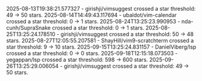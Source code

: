 2025-08-13T19:38:21.577327 - girishji/vimsuggest crossed a star threshold: 49 -> 50 stars.
2025-08-14T14:49:43.117694 - ubaldot/vim-calendar crossed a star threshold: 0 -> 1 stars.
2025-08-24T13:25:23.990953 - nda-cunh/SupraSnake crossed a star threshold: 0 -> 1 stars.
2025-08-25T13:25:24.178510 - girishji/vimsuggest crossed a star threshold: 50 -> 48 stars.
2025-08-27T12:05:55.207581 - ShayHill/vim9-scratchterm crossed a star threshold: 9 -> 10 stars.
2025-09-15T13:25:24.831157 - DanielViberg/lsp crossed a star threshold: 0 -> 0 stars.
2025-09-18T12:15:18.073503 - yegappan/lsp crossed a star threshold: 598 -> 600 stars.
2025-09-26T13:25:29.006054 - girishji/vimsuggest crossed a star threshold: 49 -> 50 stars.

